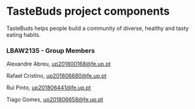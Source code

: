 # TasteBuds project components

TasteBuds helps people build a community of diverse, healthy and tasty eating habits.

### LBAW2135 - Group Members

Alexandre Abreu, up201800168@fe.up.pt

Rafael Cristino, up201806680@fe.up.pt

Rui Pinto, up201806441@fe.up.pt

Tiago Gomes, up201806658@fe.up.pt
